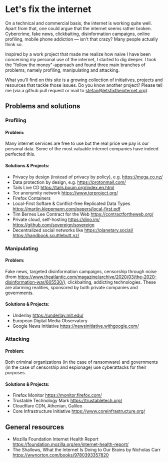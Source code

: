 # Let's fix the internet

On a technical and commercial basis, the internet is working quite well. Apart from that, one could argue that the internet seems rather broken. Cybercrime, fake news, clickbaiting, disinformation campaigns, online profiling, mobile phone addiction — isn't that crazy? Many people actually think so.

Inspired by a work project that made me realize how naive I have been concerning my personal use of the internet, I started to dig deeper. I took the "follow the money"-approach and found three main branches of problems, namely profiling, manipulating and attacking.

What you'll find on this site is a growing collection of initiatives, projects and resources that tackle those issues. Do you know another project? Please tell me (via a github pull request or mail to stefan@letsfixtheinternet.org).

## Problems and solutions

### Profiling
#### Problem: ####

Many internet services are free to use but the real price we pay is our personal data. Some of the most valuable internet companies have indeed perfected this.

#### Solutions & Projects: ####
 - Privacy by design (instead of privacy by policy), e.g. https://mega.co.nz/
 - Data protection by design, e.g. https://protonmail.com/
 - Tails Live CD https://tails.boum.org/index.en.html 
 - Tor anonymity network https://www.torproject.org/
 - Firefox Containers 
 - Local-First Softare & Conflict-free Replicated Data Types https://martin.kleppmann.com/papers/local-first.pdf
 - Tim Bernes Lee Contract for the Web https://contractfortheweb.org/
 - Private cloud, self-hosting https://dino.im/ https://github.com/sovereign/sovereign
 - Decentralized social networks like https://planetary.social/ https://handbook.scuttlebutt.nz/

### Manipulating
#### Problem: ####

Fake news, targeted disinformation campaigns, censorship through noise (from https://www.theatlantic.com/magazine/archive/2020/03/the-2020-disinformation-war/605530/), clickbaiting, addicting technologies. These are alarming realities, sponsored by both private companies and governments.

#### Solutions & Projects: ####
 - Underlay https://underlay.mit.edu/
 - European Digital Media Observatory
 - Google News Initiative https://newsinitiative.withgoogle.com/

### Attacking
#### Problem: ####

Both criminal organizations (in the case of ransomware) and governments (in the case of censorship and espionage) use cyberattacks for their purposes.

#### Solutions & Projects: ####
 - Firefox Monitor https://monitor.firefox.com/
 - Trustable Technology Mark https://trustabletech.org/
 - Cloudflare CDN, Athenian, Galileo
 - Core Infrastructure Initiative https://www.coreinfrastructure.org/
 
## General resources
 - Mozilla Foundation Internet Health Report https://foundation.mozilla.org/en/internet-health-report/
 - The Shallows, What the Internet Is Doing to Our Brains by Nicholas Carr https://wwnorton.com/books/9780393357820


